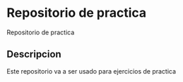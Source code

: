 # Repositorio de practica
Repositorio de practica

## Descripcion 
Este repositorio va a ser usado para ejercicios de practica
